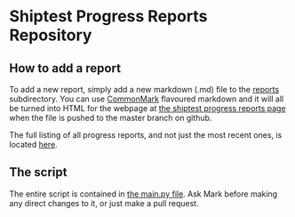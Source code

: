 # Shiptest Progress Reports Repository

## How to add a report

To add a new report, simply add a new markdown (.md) file to the [reports](reports) subdirectory. You can use [CommonMark](https://spec.commonmark.org/current/) flavoured markdown and it will all be turned into HTML for the webpage at [the shiptest progress reports page](https://progress.shiptest.net) when the file is pushed to the master branch on github.

The full listing of all progress reports, and not just the most recent ones, is located [here](https://progress.shiptest.net/all.html).

## The script

The entire script is contained in [the main.py file](main.py). Ask Mark before making any direct changes to it, or just make a pull request.
